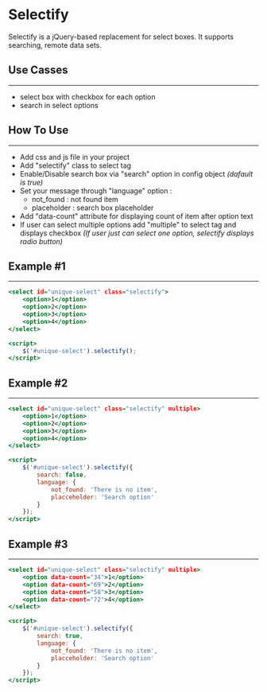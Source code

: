 # Selectify

Selectify is a jQuery-based replacement for select boxes. It supports searching, remote data sets.

## Use Casses
----------
- select box with checkbox for each option
- search in select options

## How To Use
----------
- Add css and js file in your project
- Add "selectify" class to select tag
- Enable/Disable search box via "search" option in config object  *(dafault is true)* 
- Set your message through "language" option :
  - not_found : not found item
  - placeholder : search box placeholder
- Add "data-count" attribute for displaying count of item after option text
- If user can select multiple options add "multiple" to select tag and displays checkbox
 *(If user just can select one option, selectify displays radio button)* 

## Example #1
----------
```htm
<select id="unique-select" class="selectify">
    <option>1</option>
    <option>2</option>
    <option>3</option>
    <option>4</option>
</select>

<script>
    $('#unique-select').selectify();
</script>
```

## Example #2
----------
```htm
<select id="unique-select" class="selectify" multiple>
    <option>1</option>
    <option>2</option>
    <option>3</option>
    <option>4</option>
</select>

<script>
    $('#unique-select').selectify({
        search: false,
        language: {
            not_found: 'There is no item',
            placceholder: 'Search option'
        }
    });
</script>
```

## Example #3
----------
```htm
<select id="unique-select" class="selectify" multiple>
    <option data-count="34">1</option>
    <option data-count="69">2</option>
    <option data-count="58">3</option>
    <option data-count="72">4</option>
</select>

<script>
    $('#unique-select').selectify({
        search: true,
        language: {
            not_found: 'There is no item',
            placceholder: 'Search option'
        }
    });
</script>
```